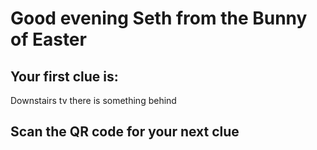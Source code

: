 # Good evening Seth from the Bunny of Easter
## Your first clue is:
Downstairs tv there is something behind
## Scan the QR code for your next clue

